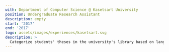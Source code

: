 ```yaml
---
with: Department of Computer Science @ Kasetsart University
position: Undergraduate Research Assistant
description: empty
start: '2017'
end: '2017'
logo: assets/images/experiences/kasetsart.svg
description: >
  Categorize students' theses in the university's library based on language features of their abstracts.
---
```

